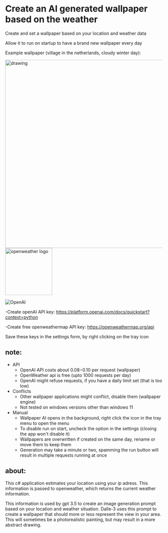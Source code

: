 # Create an AI generated wallpaper based on the weather
Create and set a wallpaper based on your location and weather data

Allow it to run on startup to have a brand new wallpaper every day

Example wallpaper (village in the netherlands, cloudy winter day):

<img src="https://github.com/Liftpiloot/wallpaper-ai-gui/assets/119590103/0d79f589-32d2-4ce3-bc08-0cbe8a7ae736" alt="drawing" width="600"/>
<div></div>
<img src="https://github.com/Liftpiloot/wallpaper-ai-gui/assets/119590103/46258d2a-dd90-47a2-81a4-02a4bec29c3e" alt="openweather logo" width="150"/>

![OpenAI](https://a11ybadges.com/badge?logo=openai)


-Create openAI API key: https://platform.openai.com/docs/quickstart?context=python

-Create free openweathermap API key: https://openweathermap.org/api

Save these keys in the settings form, by right clicking on the tray icon

## note:
- API
  - OpenAI API costs about $0.08-$0.10 per request (wallpaper)
  - OpenWeather api is free (upto 1000 requests per day)
  - OpenAI might refuse requests, if you have a daily limit set (that is too low)
- Conflicts
  - Other wallpaper applications might conflict, disable them (wallpaper engine)
  - Not tested on windows versions other than windows 11
- Manual
  - Wallpaper AI opens in the background, right click the icon in the tray menu to open the menu
  - To disable run on start, uncheck the option in the settings (closing the app won't disable it)
  - Wallpapers are overwritten if created on the same day, rename or move them to keep them
  - Generation may take a minute or two, spamming the run button will result in multiple requests running at once
 
## about:
This c# application estimates your location using your ip adress. This information is passed to openweather, which returns the current weather information. 

This information is used by gpt 3.5 to create an image generation prompt based on your location and weather situation. Dalle-3 uses this prompt to create a wallpaper that should more or less represent the view in your area. This will sometimes be a photorealistic painting, but may result in a more abstract drawing. 
